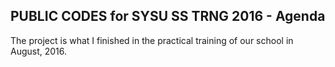 ## PUBLIC CODES for SYSU SS TRNG 2016 - Agenda
The project is what I finished in the practical training of our school in August, 2016.

